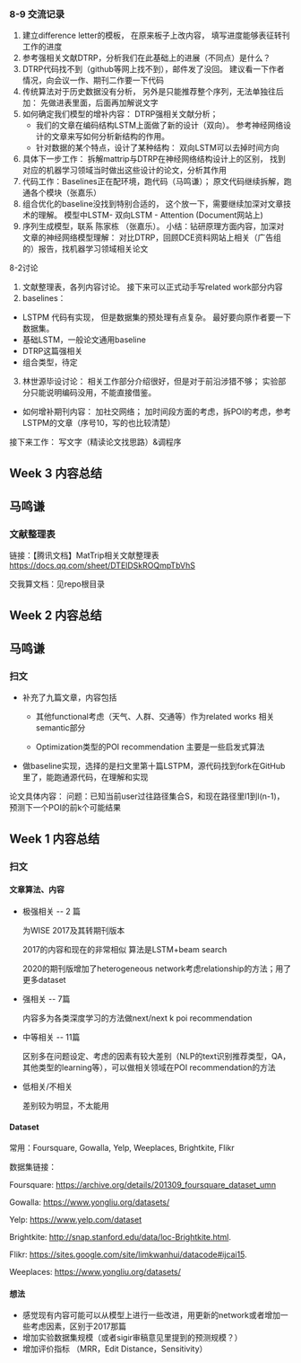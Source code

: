 ### 8-9 交流记录     
1. 建立difference letter的模板， 在原来板子上改内容， 填写进度能够表征转刊工作的进度
2. 参考强相关文献DTRP，分析我们在此基础上的进展（不同点）是什么？
3. DTRP代码找不到（github等网上找不到），邮件发了没回。 建议看一下作者情况，向会议一作、期刊二作要一下代码
4. 传统算法对于历史数据没有分析，  另外是只能推荐整个序列，无法单独往后加： 先做进表里面，后面再加解说文字
5. 如何确定我们模型的增补内容： DTRP强相关文献分析；
    - 我们的文章在编码结构LSTM上面做了新的设计（双向）。 参考神经网络设计的文章来写如何分析新结构的作用。
    - 针对数据的某个特点，设计了某种结构： 双向LSTM可以去掉时间方向
6. 具体下一步工作： 拆解mattrip与DTRP在神经网络结构设计上的区别， 找到对应的机器学习领域当时做出这些设计的论文，分析其作用
7. 代码工作：Baselines正在配环境，跑代码（马鸣谦）； 原文代码继续拆解，跑通各个模块（张嘉乐）
8. 组合优化的baseline没找到特别合适的， 这个放一下，需要继续加深对文章技术的理解。
模型中LSTM- 双向LSTM - Attention (Document网站上)
9. 序列生成模型，联系 陈家栋 （张嘉乐）。 
小结：钻研原理方面内容，加深对文章的神经网络模型理解： 对比DTRP，回顾DCE资料网站上相关（广告组的）报告，找机器学习领域相关论文


8-2讨论
1. 文献整理表，各列内容讨论。 接下来可以正式动手写related work部分内容
2. baselines： 
 - LSTPM 代码有实现， 但是数据集的预处理有点复杂。 最好要向原作者要一下数据集。
 - 基础LSTM，一般论文通用baseline
 - DTRP这篇强相关
 - 组合类型，待定
3. 林世源毕设讨论： 相关工作部分介绍很好，但是对于前沿涉猎不够； 实验部分只能说明编码没用，不能直接借鉴。
 - 如何增补期刊内容： 加社交网络； 加时间段方面的考虑，拆POI的考虑，参考LSTPM的文章（序号10，写的也比较清楚）

接下来工作： 写文字（精读论文找思路）&调程序

## Week 3 内容总结

## 马鸣谦

### 文献整理表

链接：【腾讯文档】MatTrip相关文献整理表 https://docs.qq.com/sheet/DTElDSkROQmpTbVhS

交我算文档：见repo根目录

## Week 2 内容总结

## 马鸣谦

### 扫文

- 补充了九篇文章，内容包括

  - 其他functional考虑（天气、人群、交通等）作为related works 相关semantic部分

  - Optimization类型的POI recommendation 主要是一些启发式算法

- 做baseline实现，选择的是扫文里第十篇LSTPM，源代码找到fork在GitHub里了，能跑通源代码，在理解和实现

论文具体内容：
问题：已知当前user过往路径集合S，和现在路径里l1到l(n-1)，预测下一个POI的前k个可能结果


## Week 1 内容总结

### 扫文

#### 文章算法、内容

- 极强相关 -- 2 篇

  为WISE 2017及其转期刊版本

  2017的内容和现在的非常相似 算法是LSTM+beam search

  2020的期刊版增加了heterogeneous network考虑relationship的方法；用了更多dataset

- 强相关 -- 7篇

  内容多为各类深度学习的方法做next/next k poi recommendation

- 中等相关 -- 11篇

  区别多在问题设定、考虑的因素有较大差别（NLP的text识别推荐类型，QA，其他类型的learning等），可以做相关领域在POI recommendation的方法

- 低相关/不相关 

  差别较为明显，不太能用

#### Dataset

常用：Foursquare, Gowalla, Yelp, Weeplaces, Brightkite, Flikr

数据集链接：

Foursquare: https://archive.org/details/201309_foursquare_dataset_umn

Gowalla: https://www.yongliu.org/datasets/

Yelp: https://www.yelp.com/dataset

Brightkite: http://snap.stanford.edu/data/loc-Brightkite.html.

Flikr: https://sites.google.com/site/limkwanhui/datacode#ijcai15.

Weeplaces: https://www.yongliu.org/datasets/

#### 想法

- 感觉现有内容可能可以从模型上进行一些改进，用更新的network或者增加一些考虑因素，区别于2017那篇
- 增加实验数据集规模（或者sigir审稿意见里提到的预测规模？）
- 增加评价指标 （MRR，Edit Distance，Sensitivity）

